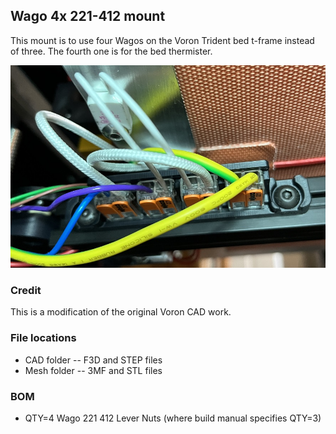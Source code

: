 ## Wago 4x 221-412 mount

This mount is to use four Wagos on the Voron Trident bed t-frame instead of three. The fourth one is for the bed thermister.

![jpg](Images/Wago_4x_221-212-mount-in-place.jpg)

### Credit
This is a modification of the original Voron CAD work.

### File locations
- CAD folder -- F3D and STEP files
- Mesh folder -- 3MF and STL files

### BOM
- QTY=4 Wago 221 412 Lever Nuts
 (where build manual specifies QTY=3)
